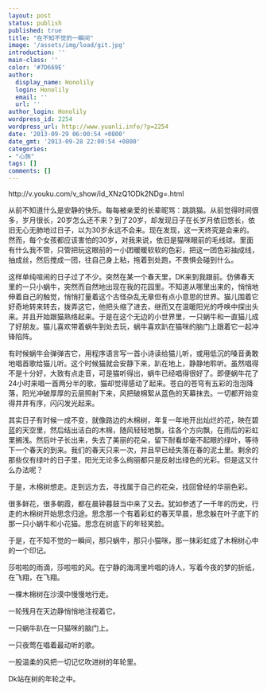 ```yaml
---
layout: post
status: publish
published: true
title: "在不知不觉的一瞬间"
image: '/assets/img/load/git.jpg'
introduction: ''
main-class: ''
color: '#7D669E'
author:
  display_name: Honolily
  login: Honolily
  email: ''
  url: ''
author_login: Honolily
wordpress_id: 2254
wordpress_url: http://www.yuanli.info/?p=2254
date: '2013-09-29 06:00:54 +0800'
date_gmt: '2013-09-28 22:00:54 +0800'
categories:
- "心旅"
tags: []
comments: []
---
```

<p>http:&#47;&#47;v.youku.com&#47;v_show&#47;id_XNzQ1ODk2NDg=.html</p>
<p>从前不知道什么是安静的快乐。每每被亲爱的长辈昵骂：跳跳猫。从前觉得时间很多，岁月很长，20岁怎么还不来？到了20岁，却发现日子在长岁月依旧悠长，依旧无心无肺地过日子，以为30岁永远不会来。现在发现，这一天终究是会来的。然而，每个女孩都应该害怕的30岁，对我来说，依旧是猫咪眼前的毛线球。里面有什么我不管，只管把玩这眼前的一小团暖暖软软的色彩，把这一团色彩抽成线，抽成丝，然后搅成一团，往自己身上粘，拖着到处跑，不畏惧会碰到什么。</p>
<p>这样单纯喧闹的日子过了不少。突然在某一个春天里，DK来到我跟前。仿佛春天里的一只小蜗牛，突然而自然地出现在我的花园里。不知道从哪里出来的，悄悄地伸着自己的触觉，悄悄打量着这个古怪杂乱无章但有点小意思的世界。猫儿围着它好奇地转来转去，拨弄这它，他把头缩了进去，继而又在温暖阳光的呼唤中探出头来。并且开始跟猫熟络起来。于是在这个无边的小世界里，一只蜗牛和一直猫儿成了好朋友。猫儿喜欢带着蜗牛到处去玩，蜗牛喜欢趴在猫咪的脑门上跟着它一起冲锋陷阵。</p>
<p>有时候蜗牛会弹弹吉它，用程序语言写一首小诗读给猫儿听，或用低沉的嗓音勇敢地唱首歌给猫儿听。这个时候猫就会安静下来，趴在地上，静静地聆听。虽然唱得不是十分好，大致有点走音，可是猫听得出，蜗牛已经唱得很好了。即便蜗牛花了24小时来唱一首两分半的歌，猫却觉得感动了起来。苍白的苍穹有五彩的泡泡降落，阳光冲破厚厚的云层照射下来，风把破棉絮从蓝色的天幕抹去。一切都开始变得井井有序，闪闪发光起来。</p>
<p>其实日子有时候一成不变，就像路边的木棉树，年复一年地开出灿烂的花，映在碧蓝的天空里，然后结出洁白的木棉，随风轻轻地飘，往各个方向飘，在雨后的彩虹里搁浅。然后叶子长出来，失去了美丽的花朵，留下耐看却毫不起眼的绿叶，等待下一个春天的到来。我们的春天只来一次，并且早已经失落在春的泥土里。剩余的那些仅有绿叶的日子里，阳光无论多么绚丽都只是反射出绿色的光彩。但是这又什么办法呢？</p>
<p>于是，木棉树想走。走到远方去，寻找属于自己的花朵，找回曾经的华丽色彩。</p>
<p>很多鲜花，很多朝霞，都在晨钟暮鼓当中来了又去。犹如参透了一千年的历史，行走的木棉树开始思念归途。思念那一个有着彩虹的春天早晨，思念躲在叶子底下的那一只小蜗牛和小花猫。思念在树底下的年轻笑脸。 </p>
<p>于是，在不知不觉的一瞬间，那只蜗牛，那只小猫咪，那一抹彩虹成了木棉树心中的一个印记。</p>
<p>莎啦啦的雨滴，莎啦啦的风。在宁静的海湾里吟唱的诗人，写着今夜的梦的折纸，在飞翔，在飞翔。</p>
<p>一棵木棉树在沙漠中慢慢地行走。</p>
<p>一轮残月在天边静悄悄地注视着它。</p>
<p>一只蜗牛趴在一只猫咪的脑门上。</p>
<p>一只夜莺在唱着最动听的歌。 </p>
<p>一股温柔的风把一切记忆吹进树的年轮里。</p>
<p>Dk站在树的年轮之中。 </p>
